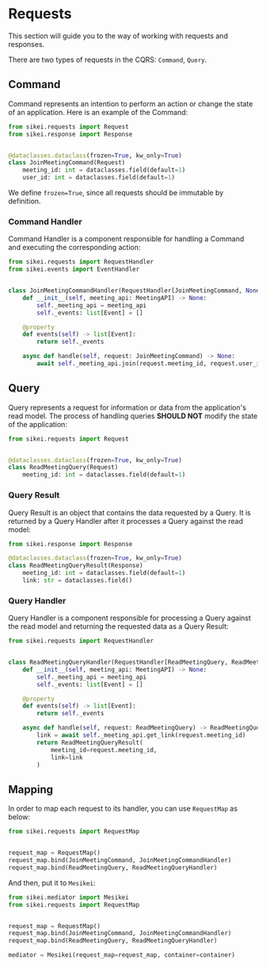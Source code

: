 # Requests

This section will guide you to the way of working with requests and responses.

There are two types of requests in the CQRS: `Command`, `Query`.

## Command

Command represents an intention to perform an action or change the state of an application. Here is an example of the Command:

```python
from sikei.requests import Request
from sikei.response import Response


@dataclasses.dataclass(frozen=True, kw_only=True)
class JoinMeetingCommand(Request)
    meeting_id: int = dataclasses.field(default=1)
    user_id: int = dataclasses.field(default=1)
```

We define `frozen=True`, since all requests should be immutable by definition.

### Command Handler

Command Handler is a component responsible for handling a Command and executing the corresponding action:

```python
from sikei.requests import RequestHandler
from sikei.events import EventHandler


class JoinMeetingCommandHandler(RequestHandler[JoinMeetingCommand, None]):
    def __init__(self, meeting_api: MeetingAPI) -> None:
        self._meeting_api = meeting_api
        self._events: list[Event] = []

    @property
    def events(self) -> list[Event]:
        return self._events

    async def handle(self, request: JoinMeetingCommand) -> None:
        await self._meeting_api.join(request.meeting_id, request.user_id)
```

## Query

Query represents a request for information or data from the application's read model. The process of handling queries **SHOULD NOT** modify the state of the application:

```python
from sikei.requests import Request


@dataclasses.dataclass(frozen=True, kw_only=True)
class ReadMeetingQuery(Request)
    meeting_id: int = dataclasses.field(default=1)
```

### Query Result

Query Result is an object that contains the data requested by a Query. It is returned by a Query Handler after it processes a Query against the read model:

```python
from sikei.response import Response

@dataclasses.dataclass(frozen=True, kw_only=True)
class ReadMeetingQueryResult(Response)
    meeting_id: int = dataclasses.field(default=1)
    link: str = dataclasses.field()
```

### Query Handler

Query Handler is a component responsible for processing a Query against the read model and returning the requested data as a Query Result:

```python
from sikei.requests import RequestHandler


class ReadMeetingQueryHandler(RequestHandler[ReadMeetingQuery, ReadMeetingQueryResult]):
    def __init__(self, meeting_api: MeetingAPI) -> None:
        self._meeting_api = meeting_api
        self._events: list[Event] = []

    @property
    def events(self) -> list[Event]:
        return self._events

    async def handle(self, request: ReadMeetingQuery) -> ReadMeetingQueryResult:
        link = await self._meeting_api.get_link(request.meeting_id)
        return ReadMeetingQueryResult(
            meeting_id=request.meeting_id,
            link=link
        )
```

## Mapping

In order to map each request to its handler, you can use `RequestMap` as below:

```python
from sikei.requests import RequestMap


request_map = RequestMap()
request_map.bind(JoinMeetingCommand, JoinMeetingCommandHandler)
request_map.bind(ReadMeetingQuery, ReadMeetingQueryHandler)

```

And then, put it to `Mesikei`:

```python hl_lines="9"
from sikei.mediator import Mesikei
from sikei.requests import RequestMap


request_map = RequestMap()
request_map.bind(JoinMeetingCommand, JoinMeetingCommandHandler)
request_map.bind(ReadMeetingQuery, ReadMeetingQueryHandler)

mediator = Mesikei(request_map=request_map, container=container)
```
